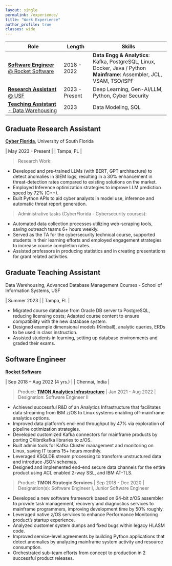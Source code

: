 ```yaml
---
layout: single
permalink: /experience/
title: "Work Experience"
author_profile: true
classes: wide
---
```


| **Role** | **Length**                | **Skills** |
|----------|-------------------------- |------------|
| [**Software Engineer** @ Rocket Software](#SoftwareEngineer) | 2018 - 2022  | **Data Engg & Analytics**: Kafka, PostgreSQL, Linux, Docker, Java / Python <br/> **Mainframe**: Assembler, JCL, VSAM, TSO/ISPF |
| [**Research Assistant** @ USF](#ResearchAssistant) | 2023 - Present  | Deep Learning, Gen-AI/LLM, Python, Cyber Security |
| [**Teaching Assistant** - Data Warehousing](#TeachingAssistant) | 2023   | Data Modeling, SQL| 

## <a id="ResearchAssistant"></a>Graduate Research Assistant
  
[**Cyber Florida**](https://cyberflorida.org/), University of South Florida

| May 2023 - Present |
| Tampa, FL          |

> Research Work:

- Developed and pre-trained LLMs (with BERT, GPT architecture) to detect anomalies in SIEM logs, resulting in a 30% enhancement in threat-detection rates compared to existing solutions on the market.
- Employed Inference optimization strategies to improve LLM prediction speed by 72% (C++).
- Built Python APIs to aid cyber analysts in model use, inference and automatic threat report generation.

> Administrative tasks (CyberFlorida - Cybersecurity courses):

- Automated data collection processes utilizing web-scraping tools, saving outreach teams 6+ hours weekly.
- Served as the TA for the cybersecurity technical course, supported students in their learning efforts and employed engagement strategies to increase course completion rates.
- Assisted professors in producing statistics and in creating presentations for grant related activities.


## <a id="TeachingAssistant"></a>Graduate Teaching Assistant
 
Data Warehousing, Advanced Database Management Courses - School of Information Systems, USF

| Summer 2023        |
| Tampa, FL          |

- Migrated course database from Oracle DB server to PostgreSQL, reducing licensing costs; Adapted course content to ensure compatibility with the new database system.
- Designed example dimensional models (Kimball), analytic queries, ERDs to be used in class instruction.
- Assisted students in learning, setting up database environments and graded their exams.

## <a id="SoftwareEngineer"></a>Software Engineer

[**Rocket Software**](https://www.rocketsoftware.com)

| Sep 2018 – Aug 2022 (4 yrs.)       |
| Chennai, India                     |

> Product: [**TMON Analytics Infrastructure**](https://www.rocketsoftware.com/products/rocket-tmon-one) | Jan 2021 - Aug 2022 | Designation: Software Engineer II 
 
- Achieved successful R&D of an Analytics Infrastructure that facilitates data streaming from IBM z/OS to Linux systems enabling off-mainframe analytics options.
- Improved data platform’s end-end throughput by 47% via exploration of pipeline optimization strategies. 
- Developed customized Kafka connectors for mainframe products by porting C/librdkafka libraries to z/OS.
- Built admin tools for Kafka Cluster management and monitoring on Linux, saving IT teams 15+ hours monthly.
- Leveraged KSQLDB stream processing to transform unstructured data and introduce JSON schemas.
- Designed and implemented end-end secure data channels for the entire product using ACL enabled 2-way SSL, and IBM AT-TLS.

> Product: **TMON Strategic Services** | Sep 2018 - Dec 2020 | Designation(s): Software Engineer I, Junior Software Engineer

- Developed a new software framework based on 64-bit z/OS assembler to provide task management, recovery and diagnostics services to mainframe programmers, improving development time by 50% roughly. 
- Leveraged native z/OS services to enhance Performance Monitoring product’s startup experience.
- Analyzed customer system dumps and fixed bugs within legacy HLASM code.
- Improved service-level agreements by building Python applications that detect anomalies by analyzing mainframe system activity and resource consumption.  
- Orchestrated sub-team efforts from concept to production in 2 successful product releases.

